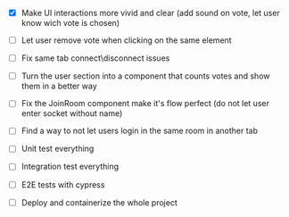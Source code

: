 - [x] Make UI interactions more vivid and clear (add sound on vote, let user know wich vote is chosen)

- [ ] Let user remove vote when clicking on the same element

- [ ] Fix same tab connect\disconnect issues

- [ ] Turn the user section into a component that counts votes and show them in a better way

- [ ] Fix the JoinRoom component make it's flow perfect (do not let user enter socket without name)

- [ ] Find a way to not let users login in the same room in another tab

- [ ] Unit test everything

- [ ] Integration test everything

- [ ] E2E tests with cypress

- [ ] Deploy and containerize the whole project